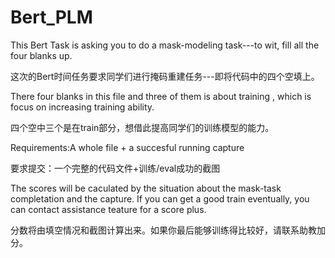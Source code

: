 # Bert_PLM
This Bert Task is asking you to do a mask-modeling task---to wit, fill all the four blanks up.&nbsp;

这次的Bert时间任务要求同学们进行掩码重建任务---即将代码中的四个空填上。

There four blanks in this file and three of them is about training , which is focus on increasing training ability.&nbsp;

四个空中三个是在train部分，想借此提高同学们的训练模型的能力。

Requirements:A whole file + a succesful running capture&nbsp;

要求提交：一个完整的代码文件+训练/eval成功的截图

The scores will be caculated by the situation about the mask-task completation and the capture. If you can get a good train eventually, you can contact assistance teature for a score plus.&nbsp;

分数将由填空情况和截图计算出来。如果你最后能够训练得比较好，请联系助教加分。
